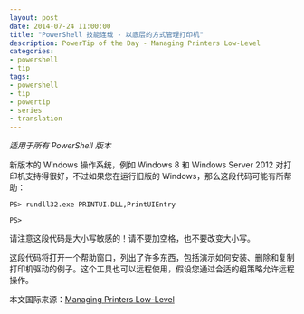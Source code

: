 ```yaml
---
layout: post
date: 2014-07-24 11:00:00
title: "PowerShell 技能连载 - 以底层的方式管理打印机"
description: PowerTip of the Day - Managing Printers Low-Level
categories:
- powershell
- tip
tags:
- powershell
- tip
- powertip
- series
- translation
---
```

_适用于所有 PowerShell 版本_

新版本的 Windows 操作系统，例如 Windows 8 和 Windows Server 2012 对打印机支持得很好，不过如果您在运行旧版的 Windows，那么这段代码可能有所帮助：

    PS> rundll32.exe PRINTUI.DLL,PrintUIEntry
    
    PS> 

请注意这段代码是大小写敏感的！请不要加空格，也不要改变大小写。

这段代码将打开一个帮助窗口，列出了许多东西，包括演示如何安装、删除和复制打印机驱动的例子。这个工具也可以远程使用，假设您通过合适的组策略允许远程操作。

<!--more-->
本文国际来源：[Managing Printers Low-Level](http://community.idera.com/powershell/powertips/b/tips/posts/managing-printers-low-level)
